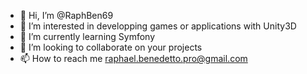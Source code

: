- 👋 Hi, I’m @RaphBen69
- 👀 I’m interested in developping games or applications with Unity3D
- 🌱 I’m currently learning Symfony
- 💞️ I’m looking to collaborate on your projects
- 📫 How to reach me raphael.benedetto.pro@gmail.com

<!---
RaphBen69/RaphBen69 is a ✨ special ✨ repository because its `README.md` (this file) appears on your GitHub profile.
You can click the Preview link to take a look at your changes.
--->
